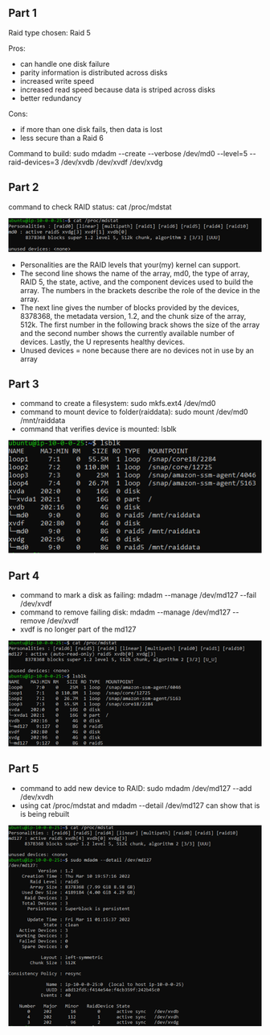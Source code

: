 ## Part 1

Raid type chosen: Raid 5

Pros:
  - can handle one disk failure
  - parity information is distributed across disks
  - increased write speed
  - increased read speed because data is striped across disks
  - better redundancy

Cons:
  - if more than one disk fails, then data is lost
  - less secure than a Raid 6

Command to build: sudo mdadm --create --verbose /dev/md0 --level=5 --raid-devices=3 /dev/xvdb /dev/xvdf /dev/xvdg

## Part 2

command to check RAID status: cat /proc/mdstat

![raid status](images/raidpart2.png)

  - Personalities are the RAID levels that your(my) kernel can support.
  - The second line shows the name of the array, md0, the type of array, RAID 5, the state, active, and the 
    component devices used to build the array. The numbers in the brackets describe the role of the device in 
    the array.
  - The next line gives the number of blocks provided by the devices, 8378368, the metadata version, 1.2, and 
    the chunk size of the array, 512k. The first number in the following brack shows the size of the array and
    the second number shows the currently available number of devices. Lastly, the U represents healthy devices.
  - Unused devices = none because there are no devices not in use by an array

## Part 3

  - command to create a filesystem: sudo mkfs.ext4 /dev/md0
  - command to mount device to folder(raiddata): sudo mount /dev/md0 /mnt/raiddata
  - command that verifies device is mounted: lsblk

![lsblk output](images/mountraid.png)

## Part 4

  - command to mark a disk as failing: mdadm --manage /dev/md127 --fail /dev/xvdf
  - command to remove failing disk: mdadm --manage /dev/md127 --remove /dev/xvdf
  - xvdf is no longer part of the md127

![mdadm remove output](images/removeraid.png)

## Part 5

  - command to add new device to RAID: sudo mdadm /dev/md127 --add /dev/xvdh
  - using cat /proc/mdstat and mdadm --detail /dev/md127 can show that is is being rebuilt

![rebuilt array](images/rebuiltraid.png)
